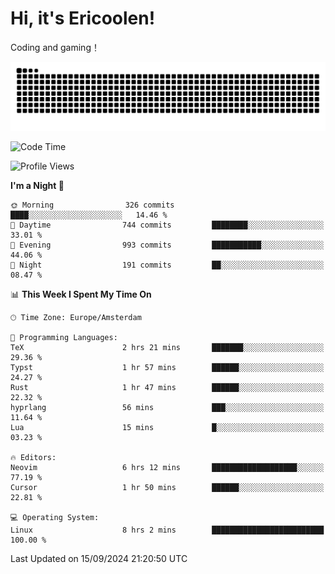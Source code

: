 # Hi, it's Ericoolen!
Coding and gaming！

<picture>
  <source media="(prefers-color-scheme: dark)" srcset="https://raw.githubusercontent.com/Eric-Song-Nop/Eric-Song-Nop/output/github-contribution-grid-snake-dark.svg">
  <source media="(prefers-color-scheme: light)" srcset="https://raw.githubusercontent.com/Eric-Song-Nop/Eric-Song-Nop/output/github-contribution-grid-snake.svg">
  <img alt="github contribution grid snake animation" src="https://raw.githubusercontent.com/Eric-Song-Nop/Eric-Song-Nop/output/github-contribution-grid-snake.svg">
</picture>

<!--START_SECTION:waka-->
![Code Time](http://img.shields.io/badge/Code%20Time-1%2C484%20hrs%2032%20mins-blue)

![Profile Views](http://img.shields.io/badge/Profile%20Views-1-blue)

**I'm a Night 🦉** 

```text
🌞 Morning                326 commits         ████░░░░░░░░░░░░░░░░░░░░░   14.46 % 
🌆 Daytime                744 commits         ████████░░░░░░░░░░░░░░░░░   33.01 % 
🌃 Evening                993 commits         ███████████░░░░░░░░░░░░░░   44.06 % 
🌙 Night                  191 commits         ██░░░░░░░░░░░░░░░░░░░░░░░   08.47 % 
```


📊 **This Week I Spent My Time On** 

```text
🕑︎ Time Zone: Europe/Amsterdam

💬 Programming Languages: 
TeX                      2 hrs 21 mins       ███████░░░░░░░░░░░░░░░░░░   29.36 % 
Typst                    1 hr 57 mins        ██████░░░░░░░░░░░░░░░░░░░   24.27 % 
Rust                     1 hr 47 mins        ██████░░░░░░░░░░░░░░░░░░░   22.32 % 
hyprlang                 56 mins             ███░░░░░░░░░░░░░░░░░░░░░░   11.64 % 
Lua                      15 mins             █░░░░░░░░░░░░░░░░░░░░░░░░   03.23 % 

🔥 Editors: 
Neovim                   6 hrs 12 mins       ███████████████████░░░░░░   77.19 % 
Cursor                   1 hr 50 mins        ██████░░░░░░░░░░░░░░░░░░░   22.81 % 

💻 Operating System: 
Linux                    8 hrs 2 mins        █████████████████████████   100.00 % 
```


 Last Updated on 15/09/2024 21:20:50 UTC
<!--END_SECTION:waka-->
